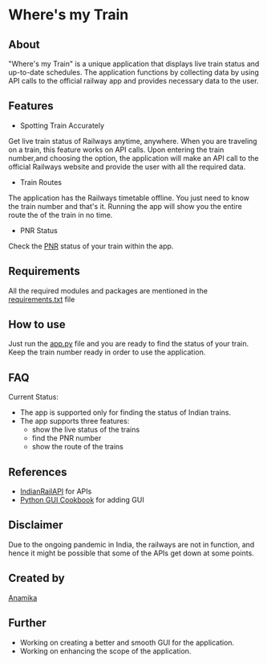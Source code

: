 # Where's my Train

## About

"Where's my Train" is a unique application that displays live train status and up-to-date schedules. The application functions by collecting data by using API calls to the official railway app and provides necessary data to the user.

## Features

* Spotting Train Accurately

Get live train status of Railways anytime, anywhere. When you are traveling on a train, this feature works on API calls. Upon entering the train number,and choosing the option, the application will make an API call to the official Railways website and provide the user with all the required data.

* Train Routes

The application has the Railways timetable offline. You just need to know the train number and that's  it. Running the app will show you the entire route the of the train in no time.

* PNR Status

Check the [PNR](https://erail.in/blog/what-is-pnr-number-in-indian-railway/42) status of your train within the app.

## Requirements

All the required modules and packages are mentioned in the [requirements.txt](requirements.txt) file

## How to use

Just run the [app.py](app.py) file and you are ready to find the status of your train. Keep the train number ready in order to use the application.

## FAQ

Current Status:

* The app is supported only for finding the status of Indian trains.
* The app supports three features:
  * show the live status of the trains
  * find the PNR number
  * show the route of the trains

## References

* [IndianRailAPI](https://indianrailapi.com/api-collection) for APIs
* [Python GUI Cookbook](https://pysimplegui.readthedocs.io/en/latest/cookbook/) for adding GUI

## Disclaimer

Due to the ongoing pandemic in India, the railways are not in function, and hence it might be possible that some of the APIs get down at some points.

## Created by

[Anamika](https://github.com/noviicee)

## Further

* Working on creating a better and smooth GUI for the application.
* Working on enhancing the scope of the application.
